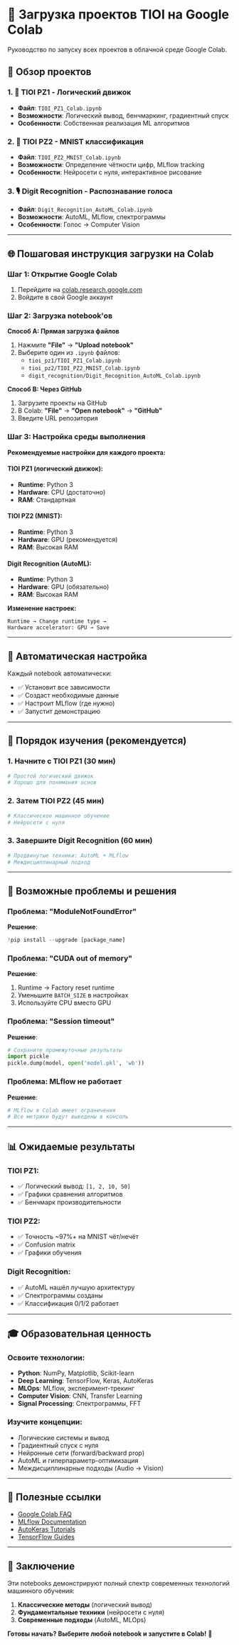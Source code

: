 # 🚀 Загрузка проектов TIOI на Google Colab

Руководство по запуску всех проектов в облачной среде Google Colab.

## 📂 Обзор проектов

### 1. 🧠 **TIOI PZ1** - Логический движок
- **Файл**: `TIOI_PZ1_Colab.ipynb`
- **Возможности**: Логический вывод, бенчмаркинг, градиентный спуск
- **Особенности**: Собственная реализация ML алгоритмов

### 2. 🔢 **TIOI PZ2** - MNIST классификация 
- **Файл**: `TIOI_PZ2_MNIST_Colab.ipynb`
- **Возможности**: Определение чётности цифр, MLflow tracking
- **Особенности**: Нейросети с нуля, интерактивное рисование

### 3. 🎙️ **Digit Recognition** - Распознавание голоса
- **Файл**: `Digit_Recognition_AutoML_Colab.ipynb`
- **Возможности**: AutoML, MLflow, спектрограммы
- **Особенности**: Голос → Computer Vision

---

## 🌐 Пошаговая инструкция загрузки на Colab

### Шаг 1: Открытие Google Colab
1. Перейдите на [colab.research.google.com](https://colab.research.google.com)
2. Войдите в свой Google аккаунт

### Шаг 2: Загрузка notebook'ов

**Способ A: Прямая загрузка файлов**
1. Нажмите **"File"** → **"Upload notebook"**
2. Выберите один из `.ipynb` файлов:
   - `tioi_pz1/TIOI_PZ1_Colab.ipynb`
   - `tioi_pz2/TIOI_PZ2_MNIST_Colab.ipynb`
   - `digit_recognition/Digit_Recognition_AutoML_Colab.ipynb`

**Способ B: Через GitHub**
1. Загрузите проекты на GitHub
2. В Colab: **"File"** → **"Open notebook"** → **"GitHub"**
3. Введите URL репозитория

### Шаг 3: Настройка среды выполнения

**Рекомендуемые настройки для каждого проекта:**

#### TIOI PZ1 (логический движок):
- **Runtime**: Python 3
- **Hardware**: CPU (достаточно)
- **RAM**: Стандартная

#### TIOI PZ2 (MNIST):
- **Runtime**: Python 3  
- **Hardware**: GPU (рекомендуется)
- **RAM**: Высокая RAM

#### Digit Recognition (AutoML):
- **Runtime**: Python 3
- **Hardware**: GPU (обязательно)
- **RAM**: Высокая RAM

**Изменение настроек:**
```
Runtime → Change runtime type → 
Hardware accelerator: GPU → Save
```

---

## 🔧 Автоматическая настройка

Каждый notebook автоматически:
- ✅ Установит все зависимости
- ✅ Создаст необходимые данные
- ✅ Настроит MLflow (где нужно)
- ✅ Запустит демонстрацию

---

## 🎯 Порядок изучения (рекомендуется)

### 1. **Начните с TIOI PZ1** (30 мин)
```python
# Простой логический движок
# Хорошо для понимания основ
```

### 2. **Затем TIOI PZ2** (45 мин)  
```python
# Классическое машинное обучение
# Нейросети с нуля
```

### 3. **Завершите Digit Recognition** (60 мин)
```python
# Продвинутые техники: AutoML + MLflow
# Междисциплинарный подход
```

---

## 🚨 Возможные проблемы и решения

### Проблема: "ModuleNotFoundError"
**Решение**: 
```python
!pip install --upgrade [package_name]
```

### Проблема: "CUDA out of memory"
**Решение**:
1. Runtime → Factory reset runtime
2. Уменьшите `BATCH_SIZE` в настройках
3. Используйте CPU вместо GPU

### Проблема: "Session timeout"
**Решение**:
```python
# Сохраните промежуточные результаты
import pickle
pickle.dump(model, open('model.pkl', 'wb'))
```

### Проблема: MLflow не работает
**Решение**:
```python
# MLflow в Colab имеет ограничения
# Все метрики будут выведены в консоль
```

---

## 📊 Ожидаемые результаты

### TIOI PZ1:
- ✅ Логический вывод: `[1, 2, 10, 50]`
- ✅ Графики сравнения алгоритмов
- ✅ Бенчмарк производительности

### TIOI PZ2:
- ✅ Точность ~97%+ на MNIST чёт/нечёт
- ✅ Confusion matrix
- ✅ Графики обучения

### Digit Recognition:
- ✅ AutoML нашёл лучшую архитектуру  
- ✅ Спектрограммы созданы
- ✅ Классификация 0/1/2 работает

---

## 🎓 Образовательная ценность

### Освоите технологии:
- **Python**: NumPy, Matplotlib, Scikit-learn
- **Deep Learning**: TensorFlow, Keras, AutoKeras
- **MLOps**: MLflow, эксперимент-трекинг
- **Computer Vision**: CNN, Transfer Learning
- **Signal Processing**: Спектрограммы, FFT

### Изучите концепции:
- Логические системы и вывод
- Градиентный спуск с нуля
- Нейронные сети (forward/backward prop)
- AutoML и гиперпараметр-оптимизация
- Междисциплинарные подходы (Audio → Vision)

---

## 🔗 Полезные ссылки

- [Google Colab FAQ](https://research.google.com/colaboratory/faq.html)
- [MLflow Documentation](https://mlflow.org/docs/latest/index.html)
- [AutoKeras Tutorials](https://autokeras.com/tutorial/overview/)
- [TensorFlow Guides](https://www.tensorflow.org/guide)

---

## 🎉 Заключение

Эти notebooks демонстрируют полный спектр современных технологий машинного обучения:

1. **Классические методы** (логический вывод)
2. **Фундаментальные техники** (нейросети с нуля)  
3. **Современные подходы** (AutoML, MLOps)

**Готовы начать? Выберите любой notebook и запустите в Colab!** 🚀 